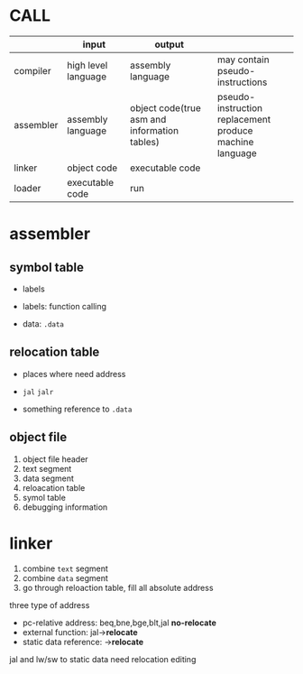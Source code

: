 # CALL
|           | input               | output                                       |                                                              |
| --------- | ------------------- | -------------------------------------------- | ------------------------------------------------------------ |
| compiler  | high level language | assembly language                            | may contain pseudo-instructions                              |
| assembler | assembly language   | object code(true asm and information tables) | pseudo-instruction replacement<br />produce machine language |
| linker    | object code         | executable code                              |                                                              |
| loader    | executable code     | run                                          |                                                              |

# assembler

## symbol table

- labels

- labels: function calling
- data: `.data`

## relocation table

- places where need address
- `jal` `jalr`

- something reference to `.data` 

## object file

1. object file header
2. text segment
3. data segment
4. reloacation table
5. symol table
6. debugging information

# linker

1. combine `text` segment
2. combine `data` segment
3. go through reloaction table, fill all absolute address

three type of address

- pc-relative address: beq,bne,bge,blt,jal **no-relocate**
- external function: jal->**relocate**
- static data reference: ->**relocate**

jal and lw/sw to static data need relocation editing	
